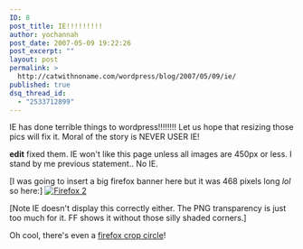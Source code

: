 ```yaml
---
ID: 8
post_title: IE!!!!!!!!!
author: yochannah
post_date: 2007-05-09 19:22:26
post_excerpt: ""
layout: post
permalink: >
  http://catwithnoname.com/wordpress/blog/2007/05/09/ie/
published: true
dsq_thread_id:
  - "2533712899"
---
```

IE has done terrible things to wordpress!!!!!!!!
Let us hope that resizing those pics will fix it.
Moral of the story is NEVER USER IE!

**edit** fixed them. IE won't like this page unless all images are 450px or less. I stand by me previous statement.. No IE.

[I was going to insert a big firefox banner here but it was 468 pixels long *lol* so here:]
<a href="http://www.spreadfirefox.com/?q=affiliates&amp;id=0&amp;t=214"><img src="http://sfx-images.mozilla.org/affiliates/Buttons/firefox2/firefox-spread-btn-3.png" alt="Firefox 2" title="Firefox 2" border="0" /></a>

[Note IE doesn't display this correctly either. The PNG transparency is just too much for it. FF shows it without those silly shaded corners.]

Oh cool, there's even a <a href="http://lug.oregonstate.edu/index.php/Projects/Firefox/Firefox_Circle">firefox crop circle</a>!